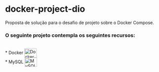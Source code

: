 # docker-project-dio

Proposta de solução para o desafio de projeto sobre o Docker Compose.

### O seguinte projeto contempla os seguintes recursos:

<div><br>
  * Docker <img align="center" alt="Docker" height="30" width="40" src="https://cdn.jsdelivr.net/gh/devicons/devicon@latest/icons/docker/docker-original.svg"><br>
  * MySQL  <img align="center" alt="MySQL" height="30" width="40" src="https://cdn.jsdelivr.net/gh/devicons/devicon@latest/icons/mysql/mysql-original-wordmark.svg">  <br>
</div>
